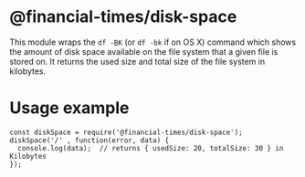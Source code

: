 # @financial-times/disk-space
This module wraps the `df -BK` (or `df -bk` if on OS X) command which shows the amount of disk space available on the file system that a given file is stored on. It returns the used size and total size of the file system in kilobytes.

# Usage example

```
const diskSpace = require('@financial-times/disk-space');
diskSpace('/' , function(error, data) {
  console.log(data);  // returns { usedSize: 20, totalSize: 30 } in Kilobytes
});

```
